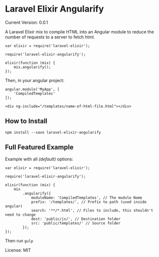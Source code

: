 Laravel Elixir Angularify
============================

Current Version: 0.0.1

A Laravel Elixir mix to compile HTML into an Angular module to reduce the number of requests to a server to fetch html.

    var elixir = require('laravel-elixir');

    require('laravel-elixir-angularify');

    elixir(function (mix) {
        mix.angularify();
    });

Then, in your angular project:

    angular.module('MyApp', [
        'CompiledTemplates'
    ]);

    <div ng-include="/templates/name-of-html-file.html"></div>


How to Install
--------------

    npm install --save laravel-elixir-angularify

Full Featured Example
---------------------

Example with all *(default)* options:

    var elixir = require('laravel-elixir');

    require('laravel-elixir-angularify');

    elixir(function (mix) {
        mix
            .angularify({
                moduleName: 'CompiledTemplates', // The module Name
                prefix: '/templates/', // Prefix to path (used inside angular)
                search: '**/*.html', // Files to include, this shouldn't need to change
                dest: 'public/js/', // Destination folder
                src: 'public/templates/' // Source folder
            });
    });

Then run `gulp`

License: MIT